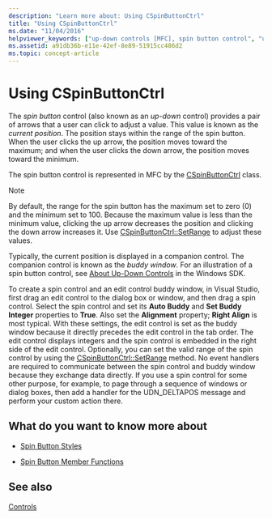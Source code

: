 ```yaml
---
description: "Learn more about: Using CSpinButtonCtrl"
title: "Using CSpinButtonCtrl"
ms.date: "11/04/2016"
helpviewer_keywords: ["up-down controls [MFC], spin button control", "up-down controls", "spin button control", "CSpinButtonCtrl class [MFC], using"]
ms.assetid: a91db36b-e11e-42ef-8e89-51915cc486d2
ms.topic: concept-article
---
```

# Using CSpinButtonCtrl

The *spin button* control (also known as an *up-down* control) provides a pair of arrows that a user can click to adjust a value. This value is known as the *current position*. The position stays within the range of the spin button. When the user clicks the up arrow, the position moves toward the maximum; and when the user clicks the down arrow, the position moves toward the minimum.

The spin button control is represented in MFC by the [CSpinButtonCtrl](../mfc/reference/cspinbuttonctrl-class.md) class.

> [!NOTE]
> By default, the range for the spin button has the maximum set to zero (0) and the minimum set to 100. Because the maximum value is less than the minimum value, clicking the up arrow decreases the position and clicking the down arrow increases it. Use [CSpinButtonCtrl::SetRange](../mfc/reference/cspinbuttonctrl-class.md#setrange) to adjust these values.

Typically, the current position is displayed in a companion control. The companion control is known as the *buddy window*. For an illustration of a spin button control, see [About Up-Down Controls](/windows/win32/Controls/up-down-controls) in the Windows SDK.

To create a spin control and an edit control buddy window, in Visual Studio, first drag an edit control to the dialog box or window, and then drag a spin control. Select the spin control and set its **Auto Buddy** and **Set Buddy Integer** properties to **True**. Also set the **Alignment** property; **Right Align** is most typical. With these settings, the edit control is set as the buddy window because it directly precedes the edit control in the tab order. The edit control displays integers and the spin control is embedded in the right side of the edit control. Optionally, you can set the valid range of the spin control by using the [CSpinButtonCtrl::SetRange](../mfc/reference/cspinbuttonctrl-class.md#setrange) method. No event handlers are required to communicate between the spin control and buddy window because they exchange data directly. If you use a spin control for some other purpose, for example, to page through a sequence of windows or dialog boxes, then add a handler for the UDN_DELTAPOS message and perform your custom action there.

## What do you want to know more about

- [Spin Button Styles](../mfc/spin-button-styles.md)

- [Spin Button Member Functions](../mfc/spin-button-member-functions.md)

## See also

[Controls](../mfc/controls-mfc.md)
